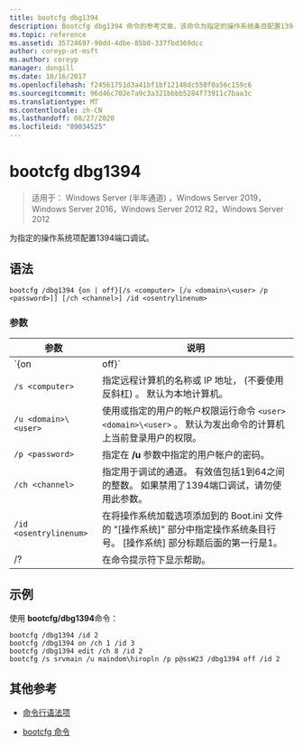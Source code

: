 ```yaml
---
title: bootcfg dbg1394
description: Bootcfg dbg1394 命令的参考文章，该命令为指定的操作系统条目配置1394端口调试
ms.topic: reference
ms.assetid: 35724697-90dd-4dbe-85b0-337fbd369dcc
author: coreyp-at-msft
ms.author: coreyp
manager: dongill
ms.date: 10/16/2017
ms.openlocfilehash: f24561751d3a41bf1bf12148dc550f0a56c159c6
ms.sourcegitcommit: 96d46c702e7a9c3a321bbbb5284f73911c7baa3c
ms.translationtype: MT
ms.contentlocale: zh-CN
ms.lasthandoff: 08/27/2020
ms.locfileid: "89034525"
---
```

# <a name="bootcfg-dbg1394"></a>bootcfg dbg1394

> 适用于： Windows Server (半年通道) ，Windows Server 2019，Windows Server 2016，Windows Server 2012 R2，Windows Server 2012

为指定的操作系统项配置1394端口调试。

## <a name="syntax"></a>语法

```
bootcfg /dbg1394 {on | off}[/s <computer> [/u <domain>\<user> /p <password>]] [/ch <channel>] /id <osentrylinenum>
```

### <a name="parameters"></a>参数

| 参数 | 说明 |
| --------- | ----------- |
| `{on | off}` | 指定1394端口调试的值，包括：<ul><li>**基于.** 通过向指定的添加/dbg1394 选项来启用远程调试支持 `<osentrylinenum>` 。</li><li>**非.** 通过从指定的中删除/dbg1394 选项来禁用远程调试支持 <osentrylinenum> 。</li></ul> |
| `/s <computer>` | 指定远程计算机的名称或 IP 地址， (不要使用反斜杠) 。 默认为本地计算机。 |
| `/u <domain>\<user>`  | 使用或指定的用户的帐户权限运行命令 `<user>` `<domain>\<user>` 。 默认为发出命令的计算机上当前登录用户的权限。 |
| `/p <password>` | 指定在 **/u** 参数中指定的用户帐户的密码。 |
| `/ch <channel>` | 指定用于调试的通道。 有效值包括1到64之间的整数。 如果禁用了1394端口调试，请勿使用此参数。 |
| `/id <osentrylinenum>` | 在将操作系统加载选项添加到的 Boot.ini 文件的 "[操作系统]" 部分中指定操作系统条目行号。 [操作系统] 部分标题后面的第一行是1。 |
| /? | 在命令提示符下显示帮助。 |

## <a name="examples"></a>示例

使用 **bootcfg/dbg1394**命令：

```
bootcfg /dbg1394 /id 2
bootcfg /dbg1394 on /ch 1 /id 3
bootcfg /dbg1394 edit /ch 8 /id 2
bootcfg /s srvmain /u maindom\hiropln /p p@ssW23 /dbg1394 off /id 2
```

## <a name="additional-references"></a>其他参考

- [命令行语法项](command-line-syntax-key.md)

- [bootcfg 命令](bootcfg.md)

